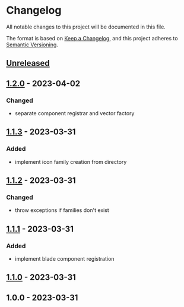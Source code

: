 # Changelog

All notable changes to this project will be documented in this file.

The format is based on [Keep a Changelog](https://keepachangelog.com/en/1.0.0/),
and this project adheres to [Semantic Versioning](https://semver.org/spec/v2.0.0.html).

## [Unreleased]


## [1.2.0] - 2023-04-02
### Changed
- separate component registrar and vector factory


## [1.1.3] - 2023-03-31
### Added
- implement icon family creation from directory


## [1.1.2] - 2023-03-31
### Changed
- throw exceptions if families don't exist


## [1.1.1] - 2023-03-31
### Added
- implement blade component registration


## [1.1.0] - 2023-03-31

## 1.0.0 - 2023-03-31

[Unreleased]: https://github.com/PreemStudio/blade-icons/compare/1.2.0...HEAD
[1.2.0]: https://github.com/PreemStudio/blade-icons/compare/1.1.3...1.2.0
[1.1.3]: https://github.com/PreemStudio/blade-icons/compare/1.1.2...1.1.3
[1.1.2]: https://github.com/PreemStudio/blade-icons/compare/1.1.1...1.1.2
[1.1.1]: https://github.com/PreemStudio/blade-icons/compare/1.1.0...1.1.1
[1.1.0]: https://github.com/PreemStudio/blade-icons/compare/1.0.0...1.1.0
